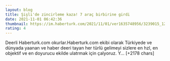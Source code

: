```yaml
--- 
layout: blog
title: Şişli'de zincirleme kaza! 7 araç birbirine girdi
date: 2021-11-01 06:42:36
thumbnail: https://im.haberturk.com/2021/11/01/ver1635748956/3239015_1200x627.jpg
rating: 4
---
```

Deerli Haberturk.com okurlar.Haberturk.com ekibi olarak Türkiyede ve dünyada yaanan ve haber deeri tayan her türlü gelimeyi sizlere en hzl, en objektif ve en doyurucu ekilde ulatrmak için çalyoruz. Y… [+2178 chars]